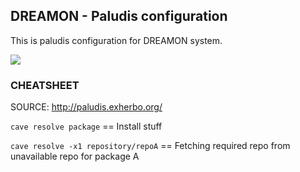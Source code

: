 ## DREAMON - Paludis configuration

This is paludis configuration for DREAMON system.

![](https://i.imgur.com/XPzLn7K.png)

### CHEATSHEET
SOURCE: http://paludis.exherbo.org/

`cave resolve package` == Install stuff

`cave resolve -x1 repository/repoA` == Fetching required repo from unavailable repo for package A
